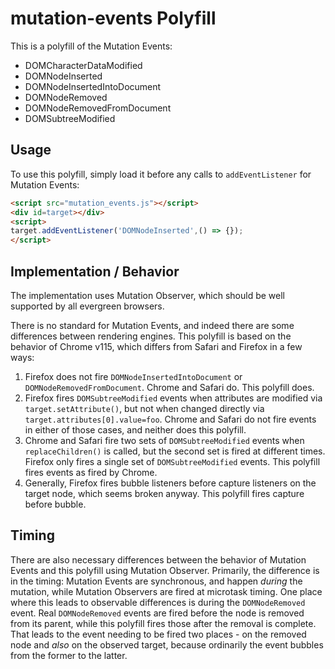 # mutation-events Polyfill

This is a polyfill of the Mutation Events:
  - DOMCharacterDataModified
  - DOMNodeInserted
  - DOMNodeInsertedIntoDocument
  - DOMNodeRemoved
  - DOMNodeRemovedFromDocument
  - DOMSubtreeModified

## Usage
To use this polyfill, simply load it before any calls to `addEventListener`
for Mutation Events:

  ```html
  <script src="mutation_events.js"></script>
  <div id=target></div>
  <script>
  target.addEventListener('DOMNodeInserted',() => {});
  </script>
  ```

## Implementation / Behavior
The implementation uses Mutation Observer, which should be well supported
by all evergreen browsers.

There is no standard for Mutation Events, and indeed there are some
differences between rendering engines. This polyfill is based on the
behavior of Chrome v115, which differs from Safari and Firefox in a
few ways:
  1. Firefox does not fire `DOMNodeInsertedIntoDocument` or
     `DOMNodeRemovedFromDocument`. Chrome and Safari do. This polyfill does.
  2. Firefox fires `DOMSubtreeModified` events when attributes are modified
     via `target.setAttribute()`, but not when changed directly via
     `target.attributes[0].value=foo`. Chrome and Safari do not fire events
     in either of those cases, and neither does this polyfill.
  3. Chrome and Safari fire two sets of `DOMSubtreeModified` events when
     `replaceChildren()` is called, but the second set is fired at different
     times. Firefox only fires a single set of `DOMSubtreeModified` events.
     This polyfill fires events as fired by Chrome.
  4. Generally, Firefox fires bubble listeners before capture listeners
     on the target node, which seems broken anyway. This polyfill fires
     capture before bubble.

## Timing

There are also necessary differences between the behavior of Mutation Events
and this polyfill using Mutation Observer. Primarily, the difference is in
the timing: Mutation Events are synchronous, and happen *during* the
mutation, while Mutation Observers are fired at microtask timing. One place
where this leads to observable differences is during the `DOMNodeRemoved`
event. Real `DOMNodeRemoved` events are fired before the node is removed from
its parent, while this polyfill fires those after the removal is complete.
That leads to the event needing to be fired two places - on the removed
node and *also* on the observed target, because ordinarily the event bubbles
from the former to the latter.


